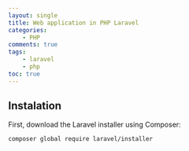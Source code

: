 ```yaml
---
layout: single
title: Web application in PHP Laravel
categories:
    - PHP
comments: true
tags:
    - laravel
    - php
toc: true
---
```


## Instalation 
First, download the Laravel installer using Composer:

```bash
composer global require laravel/installer
```